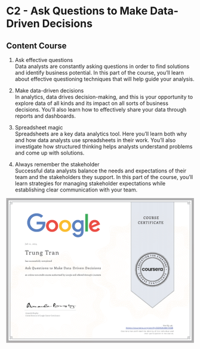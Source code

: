 # C2 - Ask Questions to Make Data-Driven Decisions  

## Content Course  
1. Ask effective questions  
Data analysts are constantly asking questions in order to find solutions and identify business potential. In this part of the course, you’ll learn about effective questioning techniques that will help guide your analysis.  
	
2. Make data-driven decisions   
In analytics, data drives decision-making, and this is your opportunity to explore data of all kinds and its impact on all sorts of business decisions. You’ll also learn how to effectively share your data through reports and dashboards.   

3. Spreadsheet magic   
Spreadsheets are a key data analytics tool. Here you’ll learn both why and how data analysts use spreadsheets in their work. You’ll also investigate how structured thinking helps analysts understand problems and come up with solutions.   

4. Always remember the stakeholder   
Successful data analysts balance the needs and expectations of their team and the stakeholders they support. In this part of the course, you’ll learn strategies for managing stakeholder expectations while establishing clear communication with your team.   

![Alt text](https://github.com/J3rryTran/Google-Data-Analytics-Professional/blob/main/C2-Ask%20Questions%20to%20Make%20Data-Driven%20Decisions/c2.png)